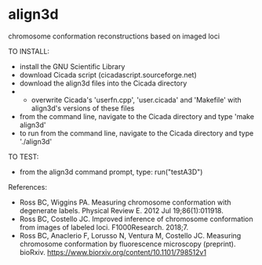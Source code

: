 # align3d
chromosome conformation reconstructions based on imaged loci

TO INSTALL:
* install the GNU Scientific Library
* download Cicada script (cicadascript.sourceforge.net)
* download the align3d files into the Cicada directory
* * overwrite Cicada's 'userfn.cpp', 'user.cicada' and 'Makefile' with align3d's versions of these files
* from the command line, navigate to the Cicada directory and type 'make align3d'
* to run from the command line, navigate to the Cicada directory and type './align3d'

TO TEST:
* from the align3d command prompt, type:  run("testA3D")

References:
* Ross BC, Wiggins PA. Measuring chromosome conformation with degenerate labels. Physical Review E. 2012 Jul 19;86(1):011918.
* Ross BC, Costello JC. Improved inference of chromosome conformation from images of labeled loci. F1000Research. 2018;7.
* Ross BC, Anaclerio F, Lorusso N, Ventura M, Costello JC. Measuring chromosome conformation by fluorescence microscopy (preprint). bioRxiv. https://www.biorxiv.org/content/10.1101/798512v1
